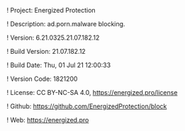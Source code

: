 ! Project: Energized Protection

! Description: ad.porn.malware blocking.

! Version: 6.21.0325.21.07.182.12

! Build Version: 21.07.182.12

! Build Date: Thu, 01 Jul 21 12:00:33

! Version Code: 1821200

! License: CC BY-NC-SA 4.0, https://energized.pro/license

! Github: https://github.com/EnergizedProtection/block

! Web: https://energized.pro
